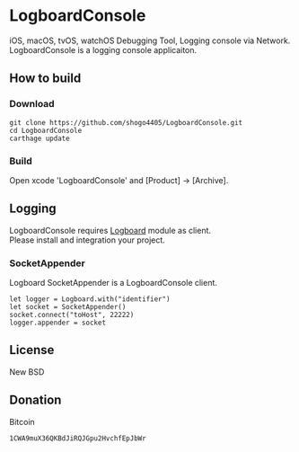# LogboardConsole
iOS, macOS, tvOS, watchOS Debugging Tool, Logging console via Network.  
LogboardConsole is a logging console applicaiton.

## How to build
### Download
```
git clone https://github.com/shogo4405/LogboardConsole.git
cd LogboardConsole
carthage update
```
### Build
Open xcode 'LogboardConsole' and [Product] -> [Archive].

## Logging
LogboardConsole requires [Logboard](https://github.com/shogo4405/Logboard) module as client.  
Please install and integration your project.

### SocketAppender
Logboard SocketAppender is a LogboardConsole client.
```
let logger = Logboard.with("identifier")
let socket = SocketAppender()
socket.connect("toHost", 22222)
logger.appender = socket
```

## License
New BSD

## Donation
Bitcoin
```txt
1CWA9muX36QKBdJiRQJGpu2HvchfEpJbWr
```
